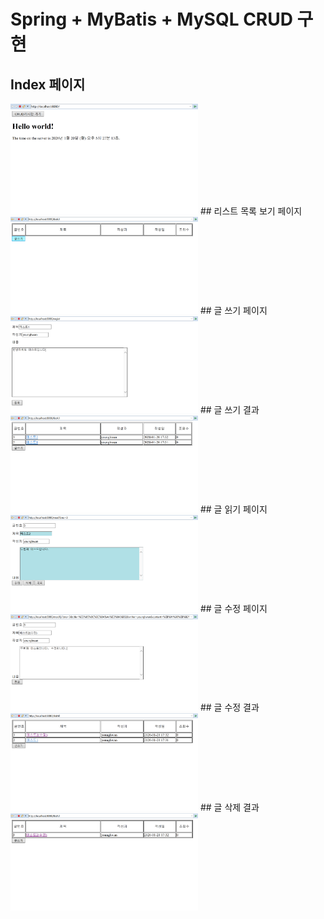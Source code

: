 # Spring + MyBatis + MySQL CRUD 구현

## Index 페이지
<img src="https://github.com/Younghwan-Lee/2020Camp/blob/master/springmybatisCRUD/src/main/webapp/resources/images/home.PNG" width="300" heigth="200">
## 리스트 목록 보기 페이지
<img src="https://github.com/Younghwan-Lee/2020Camp/blob/master/springmybatisCRUD/src/main/webapp/resources/images/listAll.PNG" width="300" heigth="200">
## 글 쓰기 페이지
<img src="https://github.com/Younghwan-Lee/2020Camp/blob/master/springmybatisCRUD/src/main/webapp/resources/images/write.PNG" width="300" heigth="200">
## 글 쓰기 결과
<img src="https://github.com/Younghwan-Lee/2020Camp/blob/master/springmybatisCRUD/src/main/webapp/resources/images/write_result.PNG" width="300" heigth="200">
## 글 읽기 페이지
<img src="https://github.com/Younghwan-Lee/2020Camp/blob/master/springmybatisCRUD/src/main/webapp/resources/images/read.PNG" width="300" heigth="200">
## 글 수정 페이지
<img src="https://github.com/Younghwan-Lee/2020Camp/blob/master/springmybatisCRUD/src/main/webapp/resources/images/modify.PNG" width="300" heigth="200">
## 글 수정 결과
<img src="https://github.com/Younghwan-Lee/2020Camp/blob/master/springmybatisCRUD/src/main/webapp/resources/images/modify_result.PNG" width="300" heigth="200">
## 글 삭제 결과
<img src="https://github.com/Younghwan-Lee/2020Camp/blob/master/springmybatisCRUD/src/main/webapp/resources/images/delete_result.PNG" width="300" heigth="200">
